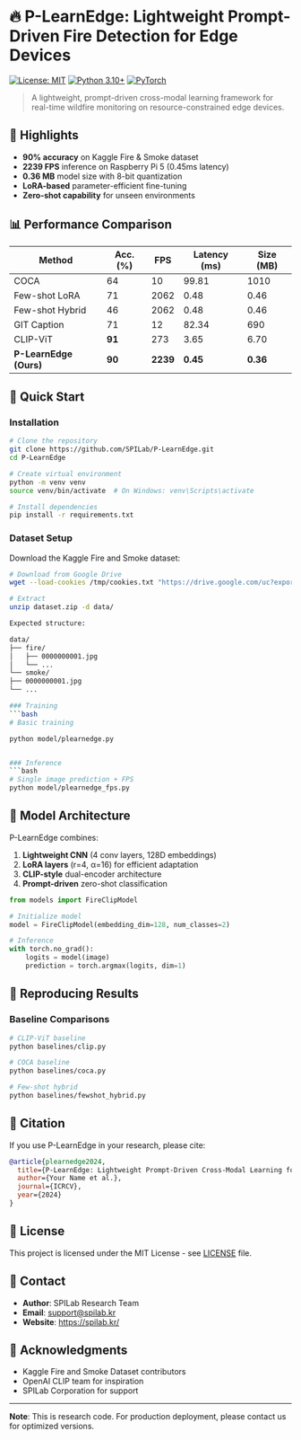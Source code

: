 # 🔥 P-LearnEdge: Lightweight Prompt-Driven Fire Detection for Edge Devices

[![License: MIT](https://img.shields.io/badge/License-MIT-yellow.svg)](https://opensource.org/licenses/MIT)
[![Python 3.10+](https://img.shields.io/badge/python-3.10+-blue.svg)](https://www.python.org/downloads/)
[![PyTorch](https://img.shields.io/badge/PyTorch-2.0+-ee4c2c.svg)](https://pytorch.org/)

> A lightweight, prompt-driven cross-modal learning framework for real-time wildfire monitoring on resource-constrained edge devices.


## 🌟 Highlights

- **90% accuracy** on Kaggle Fire & Smoke dataset
- **2239 FPS** inference on Raspberry Pi 5 (0.45ms latency)
- **0.36 MB** model size with 8-bit quantization
- **LoRA-based** parameter-efficient fine-tuning
- **Zero-shot capability** for unseen environments


## 📊 Performance Comparison

| Method             | Acc. (%) | FPS  | Latency (ms) | Size (MB) |
|--------------------|----------|------|--------------|-----------|
| COCA               | 64       | 10   | 99.81        | 1010      |
| Few-shot LoRA      | 71       | 2062 | 0.48         | 0.46      |
| Few-shot Hybrid    | 46       | 2062 | 0.48         | 0.46      |
| GIT Caption        | 71       | 12   | 82.34        | 690       |
| CLIP-ViT           | **91**   | 273  | 3.65         | 6.70      |
| **P-LearnEdge (Ours)** | **90**   | **2239** | **0.45**     | **0.36**  |


## 🚀 Quick Start

### Installation
```bash
# Clone the repository
git clone https://github.com/SPILab/P-LearnEdge.git
cd P-LearnEdge

# Create virtual environment
python -m venv venv
source venv/bin/activate  # On Windows: venv\Scripts\activate

# Install dependencies
pip install -r requirements.txt
```

### Dataset Setup

Download the Kaggle Fire and Smoke dataset:
```bash
# Download from Google Drive
wget --load-cookies /tmp/cookies.txt "https://drive.google.com/uc?export=download&id=1L_TOG_sWp4xI9ojwe3YHu46VxmCS5xP8" -O dataset.zip

# Extract
unzip dataset.zip -d data/

Expected structure:

data/
├── fire/
│   ├── 0000000001.jpg
│   └── ...
└── smoke/
├── 0000000001.jpg
└── ...

### Training
```bash
# Basic training

python model/plearnedge.py


### Inference
```bash
# Single image prediction + FPS
python model/plearnedge_fps.py
```

## 📖 Model Architecture

P-LearnEdge combines:
1. **Lightweight CNN** (4 conv layers, 128D embeddings)
2. **LoRA layers** (r=4, α=16) for efficient adaptation
3. **CLIP-style** dual-encoder architecture
4. **Prompt-driven** zero-shot classification
```python
from models import FireClipModel

# Initialize model
model = FireClipModel(embedding_dim=128, num_classes=2)

# Inference
with torch.no_grad():
    logits = model(image)
    prediction = torch.argmax(logits, dim=1)
```

## 🔬 Reproducing Results

### Baseline Comparisons
```bash
# CLIP-ViT baseline
python baselines/clip.py 

# COCA baseline
python baselines/coca.py

# Few-shot hybrid
python baselines/fewshot_hybrid.py
```

## 📄 Citation

If you use P-LearnEdge in your research, please cite:
```bibtex
@article{plearnedge2024,
  title={P-LearnEdge: Lightweight Prompt-Driven Cross-Modal Learning for Real-Time Wildfire Detection on Edge Devices},
  author={Your Name et al.},
  journal={ICRCV},
  year={2024}
}
```

## 📝 License

This project is licensed under the MIT License - see [LICENSE](LICENSE) file.

## 📧 Contact

- **Author**: SPILab Research Team
- **Email**: support@spilab.kr
- **Website**: https://spilab.kr/

## 🙏 Acknowledgments

- Kaggle Fire and Smoke Dataset contributors
- OpenAI CLIP team for inspiration
- SPILab Corporation for support

---

**Note**: This is research code. For production deployment, please contact us for optimized versions.



